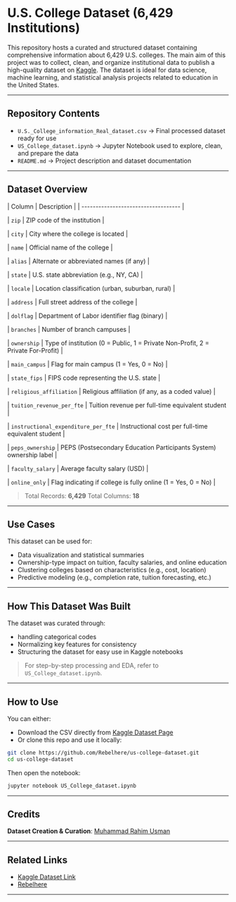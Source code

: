 #  U.S. College Dataset (6,429 Institutions)

This repository hosts a curated and structured dataset containing comprehensive information about 6,429 U.S. colleges. The main aim of this project was to collect, clean, and organize institutional data to publish a high-quality dataset on [Kaggle](https://www.kaggle.com/). The dataset is ideal for data science, machine learning, and statistical analysis projects related to education in the United States.

---

## Repository Contents

* `U.S._College_information_Real_dataset.csv`
  → Final processed dataset ready for use
* `US_College_dataset.ipynb`
  → Jupyter Notebook used to explore, clean, and prepare the data
* `README.md`
  → Project description and dataset documentation

---

##  Dataset Overview

| Column                              | Description                                                                      |
| ----------------------------------- |

| `zip`                               | ZIP code of the institution                                                      |

| `city`                              | City where the college is located                                                |

| `name`                              | Official name of the college                                                     |

| `alias`                             | Alternate or abbreviated names (if any)                                          |

| `state`                             | U.S. state abbreviation (e.g., NY, CA)                                           |

| `locale`                            | Location classification (urban, suburban, rural)                                 |

| `address`                           | Full street address of the college                                               |

| `dolflag`                           | Department of Labor identifier flag (binary)                                     |

| `branches`                          | Number of branch campuses                                                        |

| `ownership`                         | Type of institution (0 = Public, 1 = Private Non-Profit, 2 = Private For-Profit) |

| `main_campus`                       | Flag for main campus (1 = Yes, 0 = No)                                           |

| `state_fips`                        | FIPS code representing the U.S. state                                            |

| `religious_affiliation`             | Religious affiliation (if any, as a coded value)                                 |

| `tuition_revenue_per_fte`           | Tuition revenue per full-time equivalent student                                 |

| `instructional_expenditure_per_fte` | Instructional cost per full-time equivalent student                              |

| `peps_ownership`                    | PEPS (Postsecondary Education Participants System) ownership label               |

| `faculty_salary`                    | Average faculty salary (USD)                                                     |

| `online_only`                       | Flag indicating if college is fully online (1 = Yes, 0 = No)                     |

>  Total Records: **6,429**
>  Total Columns: **18**

---

##  Use Cases

This dataset can be used for:

* Data visualization and statistical summaries
* Ownership-type impact on tuition, faculty salaries, and online education
* Clustering colleges based on characteristics (e.g., cost, location)
* Predictive modeling (e.g., completion rate, tuition forecasting, etc.)

---

##  How This Dataset Was Built

The dataset was curated through:

* handling categorical codes
* Normalizing key features for consistency
* Structuring the dataset for easy use in Kaggle notebooks

> For step-by-step processing and EDA, refer to `US_College_dataset.ipynb`.

---

##  How to Use

You can either:

* Download the CSV directly from [Kaggle Dataset Page](https://www.kaggle.com/datasets/muhammadrahimusman12/u-s-college-information-data-set/data) 
* Or clone this repo and use it locally:

```bash
git clone https://github.com/Rebelhere/us-college-dataset.git
cd us-college-dataset
```

Then open the notebook:

```bash
jupyter notebook US_College_dataset.ipynb
```

---

## Credits

**Dataset Creation & Curation**: [Muhammad Rahim Usman](https://github.com/Rebelhere)

---

##  Related Links

*  [Kaggle Dataset Link](https://www.kaggle.com/datasets/muhammadrahimusman12/u-s-college-information-data-set/data)
*  [Rebelhere](https://github.com/Rebelhere)

---
